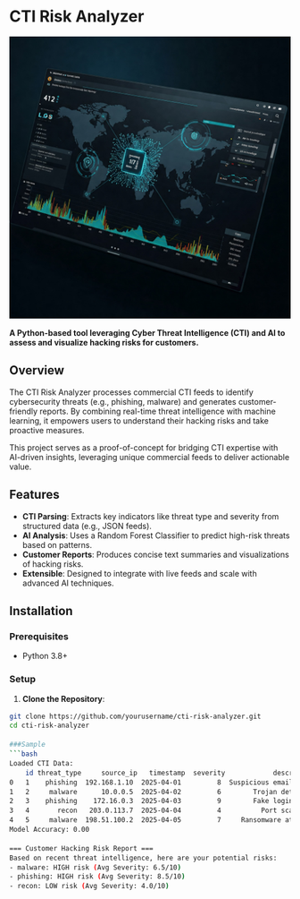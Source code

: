 # CTI Risk Analyzer

![Risk Chart](AI-CTI.jpg)

**A Python-based tool leveraging Cyber Threat Intelligence (CTI) and AI to assess and visualize hacking risks for customers.**

## Overview

The CTI Risk Analyzer processes commercial CTI feeds to identify cybersecurity threats (e.g., phishing, malware) and generates customer-friendly reports. By combining real-time threat intelligence with machine learning, it empowers users to understand their hacking risks and take proactive measures.

This project serves as a proof-of-concept for bridging CTI expertise with AI-driven insights, leveraging unique commercial feeds to deliver actionable value.

## Features

- **CTI Parsing**: Extracts key indicators like threat type and severity from structured data (e.g., JSON feeds).
- **AI Analysis**: Uses a Random Forest Classifier to predict high-risk threats based on patterns.
- **Customer Reports**: Produces concise text summaries and visualizations of hacking risks.
- **Extensible**: Designed to integrate with live feeds and scale with advanced AI techniques.

## Installation

### Prerequisites
- Python 3.8+


### Setup
1. **Clone the Repository**:
```bash
git clone https://github.com/yourusername/cti-risk-analyzer.git
cd cti-risk-analyzer

###Sample
```bash
Loaded CTI Data:
    id threat_type     source_ip   timestamp  severity            description
0   1    phishing  192.168.1.10  2025-04-01         8  Suspicious email link
1   2     malware      10.0.0.5  2025-04-02         6        Trojan detected
2   3    phishing    172.16.0.3  2025-04-03         9        Fake login page
3   4       recon   203.0.113.7  2025-04-04         4          Port scanning
4   5     malware  198.51.100.2  2025-04-05         7     Ransomware attempt
Model Accuracy: 0.00

=== Customer Hacking Risk Report ===
Based on recent threat intelligence, here are your potential risks:
- malware: HIGH risk (Avg Severity: 6.5/10)
- phishing: HIGH risk (Avg Severity: 8.5/10)
- recon: LOW risk (Avg Severity: 4.0/10)
```
